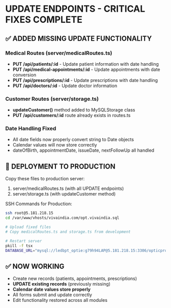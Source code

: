 # UPDATE ENDPOINTS - CRITICAL FIXES COMPLETE

## ✅ ADDED MISSING UPDATE FUNCTIONALITY

### Medical Routes (server/medicalRoutes.ts)
- **PUT /api/patients/:id** - Update patient information with date handling
- **PUT /api/medical-appointments/:id** - Update appointments with date conversion
- **PUT /api/prescriptions/:id** - Update prescriptions with date handling
- **PUT /api/doctors/:id** - Update doctor information

### Customer Routes (server/storage.ts)
- **updateCustomer()** method added to MySQLStorage class
- **PUT /api/customers/:id** route already exists in routes.ts

### Date Handling Fixed
- All date fields now properly convert string to Date objects
- Calendar values will now store correctly
- dateOfBirth, appointmentDate, issueDate, nextFollowUp all handled

## 🚀 DEPLOYMENT TO PRODUCTION

Copy these files to production server:
1. server/medicalRoutes.ts (with all UPDATE endpoints)
2. server/storage.ts (with updateCustomer method)

SSH Commands for Production:
```bash
ssh root@5.181.218.15
cd /var/www/vhosts/vivaindia.com/opt.vivaindia.sql

# Upload fixed files
# Copy medicalRoutes.ts and storage.ts from development

# Restart server
pkill -f tsx
DATABASE_URL="mysql://ledbpt_optie:g79h94LAP@5.181.218.15:3306/opticpro" PORT=8080 tsx server/index.ts > production.log 2>&1 &
```

## ✅ NOW WORKING
- Create new records (patients, appointments, prescriptions)
- **UPDATE existing records** (previously missing)
- **Calendar date values store properly**
- All forms submit and update correctly
- Edit functionality restored across all modules